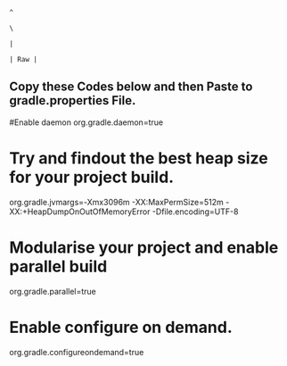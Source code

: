                                                                                             ^
                                                                                              \
                                                                                               |
                                                                                            | Raw |
Copy these Codes below and then Paste to gradle.properties File.                              
-----------------------------------------------------

#Enable daemon
org.gradle.daemon=true

# Try and findout the best heap size for your project build.
org.gradle.jvmargs=-Xmx3096m -XX:MaxPermSize=512m -XX:+HeapDumpOnOutOfMemoryError -Dfile.encoding=UTF-8

# Modularise your project and enable parallel build
org.gradle.parallel=true

# Enable configure on demand.
org.gradle.configureondemand=true
